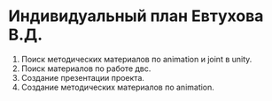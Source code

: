 # Индивидуальный план Евтухова В.Д.
1. Поиск методических материалов по animation и joint в unity.
2. Поиск материалов по работе двс.
3. Создание презентации проекта.
4. Создание методических материалов по animation.
